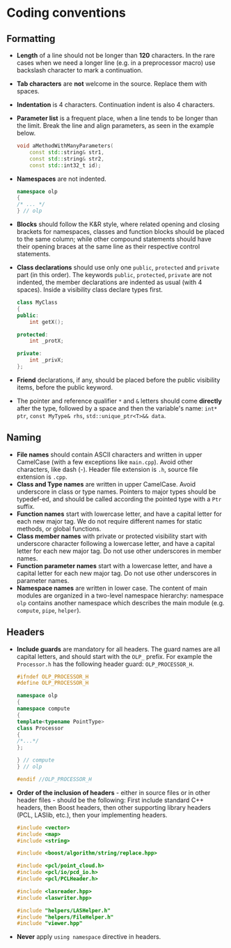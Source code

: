 Coding conventions
=================

Formatting
----------

- **Length** of a line should not be longer than **120** characters. In the rare
  cases when we need a longer line (e.g. in a preprocessor macro) use backslash
  character to mark a continuation.
- **Tab characters** are **not** welcome in the source. Replace them with
  spaces.
- **Indentation** is 4 characters. Continuation indent is also 4 characters.
- **Parameter list** is a frequent place, when a line tends to be longer than
  the limit. Break the line and align parameters, as seen in the example below.

  ```cpp
  void aMethodWithManyParameters(
      const std::string& str1,
      const std::string& str2,
      const std::int32_t id);
  ```
- **Namespaces** are not indented.

  ```cpp
  namespace olp
  {
  /* ... */
  } // olp
  ```
- **Blocks** should follow the K&R style, where related opening and closing 
  brackets for namespaces, classes and function blocks should be placed to the 
  same column; while other compound statements should have their opening braces 
  at the same line as their respective control statements.
- **Class declarations** should use only one `public`, `protected` and
  `private` part (in this order). The keywords `public`, `protected`,
  `private` are not indented, the member declarations are indented as usual
  (with 4 spaces). Inside a visibility class declare types first.

  ```cpp
  class MyClass
  {
  public:
      int getX();

  protected:
      int _protX;

  private:
      int _privX;
  };
  ```
- **Friend** declarations, if any, should be placed before the public
  visibility items, before the public keyword.
- The pointer and reference qualifier `*` and `&` letters should come
  **directly** after the type, followed by a space and then the variable's name:
  `int* ptr`, `const MyType& rhs`, `std::unique_ptr<T>&& data`.

Naming
------

- **File names** should contain ASCII characters and written in upper CamelCase 
  (with a few exceptions like `main.cpp`). Avoid other characters, like dash (-).
  Header file extension is `.h`, source file extension is `.cpp`.
- **Class and Type names** are written in upper CamelCase. Avoid underscore in class
  or type names. Pointers to major types should be typedef-ed, and should be
  called according the pointed type with a `Ptr` suffix.
- **Function names** start with lowercase letter, and have a capital letter for
  each new major tag. We do not require different names for static methods, or
  global functions.
- **Class member names** with private or protected visibility start with 
  underscore character following a lowercase letter, and have a capital letter 
  for each new major tag. Do not use other underscores in member names.
- **Function parameter names** start with a lowercase letter, and have a capital 
  letter for each new major tag. Do not use other underscores in parameter names.
- **Namespace names** are written in lower case. The content of main modules are 
  organized in a two-level namespace hierarchy: namespace `olp` contains another 
  namespace which describes the main module (e.g. `compute`, `pipe`, `helper`).

Headers
-------

- **Include guards** are mandatory for all headers. The guard names are all
  capital letters, and should start with the `OLP_` prefix. For example
  the `Processor.h` has the following header guard: `OLP_PROCESSOR_H`.

  ```cpp
  #ifndef OLP_PROCESSOR_H
  #define OLP_PROCESSOR_H

  namespace olp
  {
  namespace compute
  {
  template<typename PointType>
  class Processor
  {
  /*...*/
  };

  } // compute
  } // olp

  #endif //OLP_PROCESSOR_H
  ```
- **Order of the inclusion of headers** - either in source files or in other
  header files - should be the following: First include standard C++ headers,
  then Boost headers, then other supporting library headers (PCL, LASlib, etc.), 
  then your implementing headers.

  ```cpp
  #include <vector>
  #include <map>
  #include <string>  
  
  #include <boost/algorithm/string/replace.hpp>

  #include <pcl/point_cloud.h>
  #include <pcl/io/pcd_io.h>
  #include <pcl/PCLHeader.h>
  
  #include <lasreader.hpp>
  #include <laswriter.hpp>

  #include "helpers/LASHelper.h"
  #include "helpers/FileHelper.h"
  #include "viewer.hpp"
  ```
- **Never** apply `using namespace` directive in headers.
